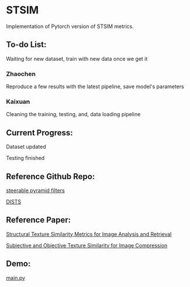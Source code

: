# STSIM

Implementation of Pytorch version of STSIM metrics.

## To-do List:

Waiting for new dataset, train with new data once we get it

### Zhaochen

Reproduce a few results with the latest pipeline, save model's parameters

### Kaixuan

Cleaning the training, testing, and, data loading pipeline

## Current Progress:

Dataset updated

Testing finished

## Reference Github Repo:
[steerable pyramid filters](https://github.com/LabForComputationalVision/pyPyrTools)

[DISTS](https://github.com/dingkeyan93/DISTS)

## Reference Paper:
[Structural Texture Similarity Metrics for Image Analysis and Retrieval](http://users.eecs.northwestern.edu/~pappas/papers/zujovic_tip13.pdf)

[Subjective and Objective Texture Similarity for Image Compression](https://www.researchgate.net/profile/Huib_Ridder/publication/261466382_Subjective_and_objective_texture_similarity_for_image_compression/links/54d38b270cf2b0c6146daf4b.pdf)

## Demo:
[main.py](https://github.com/KaixuanZ/STSIM/blob/master/main.py)
